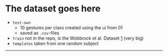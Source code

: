 # The dataset goes here
- `test-own` 
  - 10 gestures per class created using the ui from 01
  - saved as `.csv`-files
- `train` not in the repo, is the Wobbrock et al. Dataset [1] (very big)
- `templates` taken from one random subject

---
[1]: https://depts.washington.edu/acelab/proj/dollar/index.html
